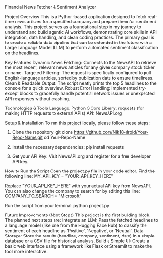 Financial News Fetcher & Sentiment Analyzer

Project Overview
This is a Python-based application designed to fetch real-time news articles for a specified company and prepare them for sentiment analysis. This project serves as a foundational step in my journey to understand and build agentic AI workflows, demonstrating core skills in API integration, data handling, and clean coding practices.
The primary goal is to create a reliable data pipeline that can be extended in the future with a Large Language Model (LLM) to perform automated sentiment classification on the headlines.

Key Features
Dynamic News Fetching: Connects to the NewsAPI to retrieve the most recent, relevant news articles for any given company stock ticker or name.
Targeted Filtering: The request is specifically configured to pull English-language articles, sorted by publication date to ensure timeliness.
Clean & Readable Output: The script neatly prints the top 5 headlines to the console for a quick overview.
Robust Error Handling: Implemented try-except blocks to gracefully handle potential network issues or unexpected API responses without crashing.


Technologies & Tools
Language: Python 3
Core Library: requests (for making HTTP requests to external APIs)
API: NewsAPI.org


Setup & Installation
To run this project locally, please follow these steps:

1. Clone the repository:
   git clone https://github.com/Nik18-droid/Your-Repo-Name.git
   cd Your-Repo-Name


2. Install the necessary dependencies:
   pip install requests


3. Get your API Key:
   Visit NewsAPI.org and register for a free developer API key.

How to Run the Script
Open the project.py file in your code editor.
Find the following line:
MY_API_KEY = "YOUR_API_KEY_HERE"


Replace "YOUR_API_KEY_HERE" with your actual API key from NewsAPI.
You can also change the company to search for by editing this line:
COMPANY_TO_SEARCH = "Microsoft"


Run the script from your terminal:
python project.py


Future Improvements (Next Steps)
This project is the first building block. The planned next steps are:
Integrate an LLM: Pass the fetched headlines to a language model (like one from the Hugging Face Hub) to classify the sentiment of each headline as 'Positive', 'Negative', or 'Neutral'.
Data Storage: Store the results (headline, company, sentiment, date) in a simple database or a CSV file for historical analysis.
Build a Simple UI: Create a basic web interface using a framework like Flask or Streamlit to make the tool more interactive.
